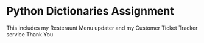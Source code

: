 # Python Dictionaries Assignment
This includes my Resteraunt Menu updater and my Customer Ticket Tracker service Thank You

